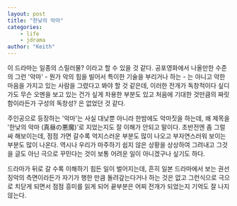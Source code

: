 ```yaml
---
layout: post
title: "한낮의 악마"
categories:
    - life
    - jdrama
author: "Keith"
---
```


이 드라마는 일종의 스릴러물? 이라고 할 수 있을 것 같다. 공포영화에서 나올만한 수준의 그런 '악마' - 뭔가 악의 힘을 빌어서 특이한 기술을 부리거나 하는 - 는 아니고 악한 마음을 가지고 있는 사람을 그렸다고 봐야 할 것 같은데, 이러한 전개가 독창적이다 싶디가도 무슨 오멘을 보고 있는 건가 싶게 차용한 부분도 있고 처음에 기대한 것만큼의 짜릿함이라든가 구성의 독창성? 은 없었던 것 같다.

주인공으로 등장하는 '악마'는 사실 대낮뿐 아니라 한밤에도 악마짓을 하는데, 왜 제목을 '한낮의 악마 (真昼の悪魔)'로 지었는지도 잘 이해가 안되고 말이다. 초반전엔 좀 그럴싸 해보이는데, 점점 가면 갈수록 억지스러운 부분도 많이 나오고 부자연스러워 보이는 부분도 많이 나온다. 역시나 우리가 마주하기 쉽지 않은 상황을 상상하여 그려내고 그것을 글도 아닌 극으로 꾸민다는 것이 보통 어려운 일이 아니겠구나 싶기도 하다.

드라마가 뒤로 갈 수록 이해하기 힘든 일이 벌어지는데, 흔히 일본 드라마에서 보는 권선징악의 측면이라든가 자기가 행한 만큼 돌려갚는다거나 하는 것은 없고 그런식으로 극으로 치닫게 되면서 점점 흥미를 읽게 되어 끝부분은 어찌 전개가 되었는지 기억도 잘 나지 않는다. 